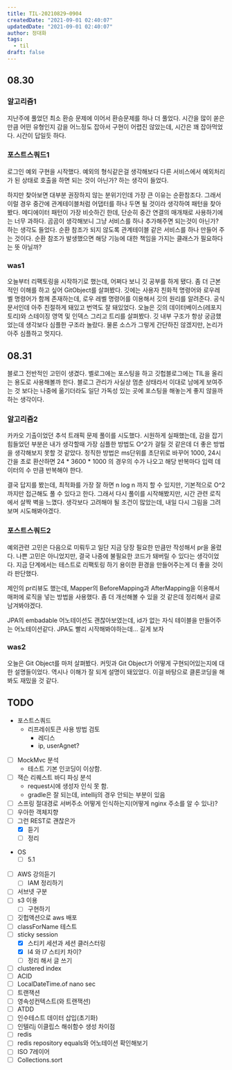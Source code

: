 ```yaml
---
title: TIL-20210829~0904
createdDate: "2021-09-01 02:40:07"
updatedDate: "2021-09-01 02:40:07"
author: 정대화
tags:
  - til
draft: false
---
```


## 08.30

### 알고리즘1

지난주에 풀었던 최소 환승 문제에 이어서 환승문제를 하나 더 풀었다. 시간을 많이 쏟은 만큼 어떤 유형인지 감을 어느정도 잡아서 구현이 어렵진 않았는데, 시간은 꽤 잡아먹었다. 시간이 답일듯 하다.

### 포스트스쿼드1

로그인 예외 구현을 시작했다. 예외의 형식같은걸 생각해보다 다른 서비스에서 예외처리가 된 상태로 호출을 하면 되는 것이 아닌가? 하는 생각이 들었다.

하지만 찾아보면 대부분 권장하지 않는 분위기인데 가장 큰 이유는 순환참조다. 그래서 이럴 경우 중간에 관계테이블처럼 어댑터를 하나 두면 될 것이라 생각하여 패턴을 찾아봤다. 메디에이터 패턴이 가장 비슷하긴 한데, 단순히 중간 연결의 매개채로 사용하기에는 너무 과하다. 곰곰이 생각해보니 그냥 서비스를 하나 추가해주면 되는것이 아닌가? 하는 생각도 들었다. 순환 참조가 되지 않도록 관계테이블 같은 서비스를 하나 만들어 주는 것이다. 순환 참조가 발생했으면 해당 기능에 대한 책임을 가지는 클래스가 필요하다는 뜻 아닐까?

### was1

오늘부터 리팩토링을 시작하기로 했는데, 어쩌다 보니 깃 공부를 하게 됐다. 좀 더 근본적인 이해를 하고 싶어 GitObject를 살펴봤다. 깃에는 사용자 친화적 명령어와 로우레벨 명령어가 함께 존재하는데, 로우 레벨 명령어를 이용해서 깃의 원리를 알려준다. 공식 문서인데 아주 친절하게 돼있고 번역도 잘 돼있었다. 오늘은 깃의 데이터베이스(레포지토리)와 스테이징 영역 및 인덱스 그리고 트리를 살펴봤다. 깃 내부 구조가 항상 궁금했었는데 생각보다 심플한 구조라 놀랐다. 물론 소스가 그렇게 간단하진 않겠지만, 논리가 아주 심플하고 멋지다.

## 08.31

블로그 전반적인 고민이 생겼다. 벨로그에는 포스팅을 하고 깃헙블로그에는 TIL을 올리는 용도로 사용해볼까 한다. 블로그 관리가 사실상 멈춘 상태라서 이대로 남에게 보여주는 것 보다는 나중에 옮기더라도 일단 가독성 있는 곳에 포스팅을 해놓는게 좋지 않을까 하는 생각이다.

### 알고리즘2

카카오 기출이었던 추석 트래픽 문제 풀이를 시도했다. 시원하게 실패했는데, 감을 잡기 힘들었던 부분은 내가 생각할때 가장 심플한 방법도 O^2가 걸릴 것 같은데 더 좋은 방법을 생각해보지 못할 것 같았다. 정직한 방법은 ms단위를 초단위로 바꾸어 1000, 24시간을 초로 환산하면 24 \* 3600 \* 1000 의 경우의 수가 나오고 해당 반복마다 입력 데이터의 수 만큼 반복해야 한다.

결국 답지를 봤는데, 최적화를 가장 잘 하면 n log n 까지 할 수 있지만, 기본적으로 O^2까지만 접근해도 풀 수 있다고 한다. 그래서 다시 풀이를 시작해봤지만, 시간 관련 로직에서 살짝 벽을 느꼈다. 생각보다 고려해야 될 조건이 많았는데, 내일 다시 그림을 그려보며 시도해봐야겠다.

### 포스트스쿼드2

예외관련 고민은 다음으로 미뤄두고 일단 지금 당장 필요한 만큼만 작성해서 pr을 올렸다. 나쁜 고민은 아니었지만, 결국 나중에 불필요한 코드가 돼버릴 수 있다는 생각이었다. 지금 단계에서는 테스트로 리팩토링 하기 용이한 환경을 만들어주는게 더 좋을 것이라 판단했다.

제인의 pr리뷰도 했는데, Mapper의 BeforeMapping과 AfterMapping을 이용해서 매퍼에 로직을 넣는 방법을 사용했다. 좀 더 개선해볼 수 있을 것 같은데 정리해서 글로 남겨봐야겠다.

JPA의 embadable 어노테이션도 괜찮아보였는데, id가 없는 자식 테이블을 만들어주는 어노테이션같다. JPA도 빨리 시작해봐야하는데... 길게 보자

### was2

오늘은 Git Object를 마저 살펴봤다. 커밋과 Git Object가 어떻게 구현되어있는지에 대한 설명들이었다. 역시나 이해가 잘 되게 설명이 돼있었다. 이걸 바탕으로 클론코딩을 해봐도 재밌을 것 같다.

## TODO

- 포스트스쿼드
  - 리프레쉬토큰 사용 방법 검토
    - 레디스
    - ip, userAgnet?
  
- [ ] MockMvc 분석
  - 테스트 기본 인코딩이 이상함.
- [ ] 잭슨 리퀘스트 바디 파싱 분석
  - request시에 생성자 인식 못 함.
  - gradle은 잘 되는데, intellij의 경우 안되는 부분이 있음
- [ ] 스프링 절대경로 서버주소 어떻게 인식하는지(어떻게 nginx 주소를 알 수 있나)?
- [ ] 우아한 객체지향
- [ ] 그런 REST로 괜찮은가
  - [x] 듣기
  - [ ] 정리

- OS
  - [ ] 5.1

- [ ] AWS 강의듣기
  - [ ] IAM 정리하기
- [ ] 서브넷 구분
- [ ] s3 이용
  - [ ] 구현하기
- [ ] 깃헙액션으로 aws 배포
- [ ] classForName 테스트
- [ ] sticky session
  - [x] 스티키 세션과 세션 클러스터링
  - [x] l4 와 l7 스티키 차이?
  - [ ] 정리 해서 글 쓰기
- [ ] clustered index
- [ ] ACID
- [ ] LocalDateTime.of nano sec
- [ ] 트랜잭션
- [ ] 영속성컨텍스트(와 트랜잭션)
- [ ] ATDD
- [ ] 인수테스트 데이터 삽입(초기화)
- [ ] 인텔리j 이클립스 해쉬함수 생성 차이점
- [ ] redis
- [ ] redis repository equals와 어노테이션 확인해보기
- [ ] ISO 7레이어
- [ ] Collections.sort
